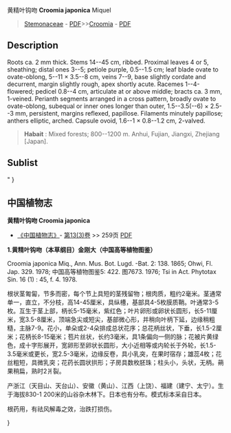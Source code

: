 黄精叶钩吻 **Croomia japonica** Miquel

> [Stemonaceae](http://www.iplant.cn/info/Stemonaceae?t=foc) - [PDF](http://www.iplant.cn/foc/pdf/Stemonaceae.pdf)>>[Croomia](http://www.iplant.cn/info/Croomia?t=foc) - [PDF](http://www.iplant.cn/foc/pdf/Croomia.pdf)

## Description

Roots ca. 2 mm thick. Stems 14--45 cm, ribbed. Proximal leaves 4 or 5, sheathing; distal ones 3--5; petiole purple, 0.5--1.5 cm; leaf blade ovate to ovate-oblong, 5--11 × 3.5--8 cm, veins 7--9, base slightly cordate and decurrent, margin slightly rough, apex shortly acute. Racemes 1--4-flowered; pedicel 0.8--4 cm, articulate at or above middle; bracts ca. 3 mm, 1-veined. Perianth segments arranged in a cross pattern, broadly ovate to ovate-oblong, subequal or inner ones longer than outer, 1.5--3.5(--6) × 2.5--3 mm, persistent, margins reflexed, papillose. Filaments minutely papillose; anthers elliptic, arched. Capsule ovoid, 1.6--1 × 0.8--1.2 cm, 2-valved.


> **Habait** : 
> Mixed forests; 800--1200 m. Anhui, Fujian, Jiangxi, Zhejiang [Japan].


## Sublist
"
}
## 中国植物志

**黄精叶钩吻 Croomia japonica**

* [《中国植物志》](http://www.iplant.cn/frps)- [第13(3)卷](http://www.iplant.cn/frps/vol/13(3)) >> 259页 [PDF](http://www.iplant.cn/frps/pdf/13(3)/259.pdf)


**1.黄精叶钩吻（本草纲目）金刚大（中国高等植物图鉴）**

Croomia japonica Miq., Ann. Mus. Bot. Lugd. -Bat. 2: 138. 1865; Ohwi, Fl. Jap. 329. 1978; 中国高等植物图鉴5: 422. 图7673. 1976; Tsi in Act. Phytotax Sin. 16 (1) : 45, f. 4. 1978.

根状茎匍匐，节多而密，每个节上具短的茎残留物；根肉质，粗约2毫米。茎通常单一，直立，不分枝，高14-45厘米，具纵槽，基部具4-5枚膜质鞘。叶通常3-5枚。互生于茎上部，柄长5-15毫米，紫红色；叶片卵形或卵状长圆形，长5-11厘米，宽3.5-8厘米，顶端急尖或短尖，基部微心形，并稍向叶柄下延，边缘稍粗糙，主脉7-9。花小，单朵或2-4朵排成总状花序；总花柄丝状，下垂，长1.5-2厘米；花柄长8-15毫米；苞片丝状，长约3毫米，具1条偏向一侧的脉；花被片黄绿色，成十字形展开，宽卵形至卵状长圆形，大小近相等或内轮长于外轮，长1.5-3.5毫米或更长，宽2.5-3毫米，边缘反卷，具小乳突，在果时宿存；雄蕊4枚；花丝粗短，具微乳突；花药长圆状拱形；子房具数枚胚珠；柱头小，头状，无柄。蒴果稍扁，熟时2爿裂。

产浙江（天目山、天台山）、安徽（黄山）、江西（上饶）、福建（建宁、太宁）。生于海拔830-1 200米的山谷杂木林下。日本也有分布。模式标本采自日本。

根药用，有祛风解毒之效，治跌打损伤。

}